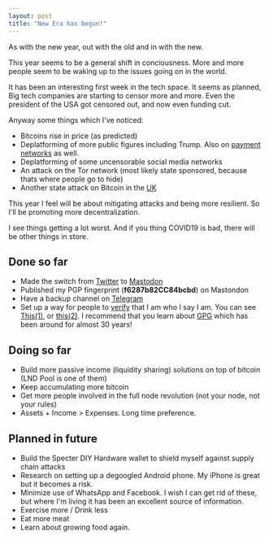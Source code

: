 ```yaml
---
layout: post
title: "New Era has begun!"
---
```


As with the new year, out with the old and in with the new.

This year seems to be a general shift in conciousness. More and more people seem to be waking up to the issues going on in the world.

It has been an interesting first week in the tech space. It seems as planned, Big tech companies are starting to censor more and more. Even the president of the USA got censored out, and now even funding cut.

Anyway some things which I've noticed:

* Bitcoins rise in price (as predicted)
* Deplatforming of more public figures including Trump. Also on [payment networks](https://www.axios.com/payment-processor-stripe-bans-trump-campaign-0f55ff23-973b-4168-9f9c-0992b9a26d08.html) as well.
* Deplatforming of some uncensorable social media networks
* An attack on the Tor network (most likely state sponsored, because thats where people go to hide)
* Another state attack on Bitcoin in the [UK](https://www.uniswapnews.com/bitcoin-investors-get-banned-from-hsbc-and-other-uk-banks/)

This year I feel will be about mitigating attacks and being more resilient. So I'll be promoting more decentralization.

I see things getting a lot worst. And if you thing COVID19 is bad, there will be other things in store.

## Done so far

* Made the switch from [Twitter](https://twitter.com/nolim1t) to [Mastodon](https://bitcoinhackers.org/@nolim1t)
* Published my PGP fingerprint (**f6287b82CC84bcbd**) on Mastondon
* Have a backup channel on [Telegram](https://t.me/nolim1tcoblog)
* Set up a way for people to [verify](https://nolim1t.co/key/pgpkey.asc.txt) that I am who I say I am. You can see [This(1)](https://gist.github.com/nolim1t/1d5c5a84e56a0dbc42bd718f02b53f4c), or [this(2)](https://nolim1t.co/socialmedia.txt). I recommend that you learn about [GPG](https://gnupg.org/) which has been around for almost 30 years!

## Doing so far

* Build more passive income (liquidity sharing) solutions on top of bitcoin (LND Pool is one of them)
* Keep accumulating more bitcoin
* Get more people involved in the full node revolution (not your node, not your rules)
* Assets + Income > Expenses. Long time preference.

## Planned in future

* Build the Specter DIY Hardware wallet to shield myself against supply chain attacks
* Research on setting up a degoogled Android phone. My iPhone is great but it becomes a risk.
* Minimize use of WhatsApp and Facebook. I wish I can get rid of these, but where I'm living it has been an excellent source of information.
* Exercise more / Drink less
* Eat more meat
* Learn about growing food again.
